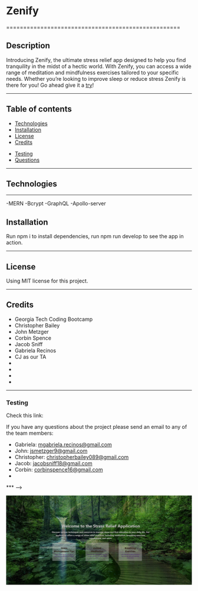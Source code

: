 <!-- Description, Table of Contents, Installation, Usage, License, credits, Contributing, Tests, and Questions -->

# Zenify
===================================================
## Description
 Introducing Zenify, the ultimate stress relief app designed to help you find tranquility in the midst of a hectic world. With Zenify, you can access a wide range of meditation and mindfulness exercises tailored to your specific needs. Whether you’re looking to improve sleep or reduce stress Zenify is there for you! Go ahead give it a [try](https://whispering-sea-09039-50a149ea49a2.herokuapp.com/)!
***
## Table of contents
- [Technologies](#technologies)
- [Installation](#installation) 
- [License](#license)
- [Credits](#credits)
<!-- - [Contributions](#contributions) -->
- [Testing](#testing)
- [Questions](#questions)
***
## Technologies
***
-MERN
-Bcrypt
-GraphQL
-Apollo-server

## Installation
Run npm i to install dependencies, run npm run develop to see the app in action.
***

## License

Using MIT license for this project.
***
## Credits
- Georgia Tech Coding Bootcamp
- Christopher Bailey
- John Metzger
- Corbin Spence
- Jacob Sniff
- Gabriela Recinos
- CJ as our TA
- 
- 
- 
- 

***


### Testing

Check this link: 

<!-- ### Questions
<!--  -->
If you have any questions about the project please send an email to any of the team members:
- Gabriela: mgabriela.recinos@gmail.com
- John: jsmetzger9@gmail.com
- Christopher: christopherbailey089@gmail.com
- Jacob: jacobsniff18@gmail.com
- Corbin: corbinspence16@gmail.com
- 

*** -->


![image](./Zenify.png)

